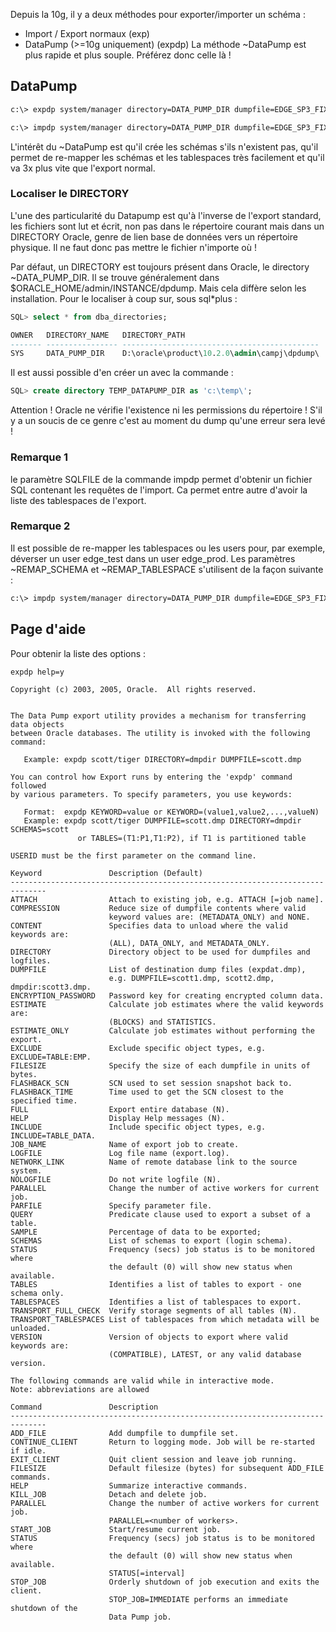 <!-- --- title: Oracle / Utiliser DataPump en ligne de commande -->
Depuis la 10g, il y a deux méthodes pour exporter/importer un schéma :

* Import / Export normaux (exp)
* DataPump (>=10g uniquement) (expdp)
La méthode ~DataPump est plus rapide et plus souple. Préférez donc celle là !

## DataPump
``` sh
c:\> expdp system/manager directory=DATA_PUMP_DIR dumpfile=EDGE_SP3_FIX016_AXA.dmp schemas=edge
``` 
``` sh
c:\> impdp system/manager directory=DATA_PUMP_DIR dumpfile=EDGE_SP3_FIX016_AXA.dmp schemas=edge
``` 
L'intérêt du ~DataPump est qu'il crée les schémas s'ils n'existent pas, qu'il permet de re-mapper les schémas et les 
tablespaces très facilement et qu'il va 3x plus vite que l'export normal.

### Localiser le DIRECTORY
L'une des particularité du Datapump est qu'à l'inverse de l'export standard, les fichiers sont lut et écrit, non pas 
dans le répertoire courant mais dans un DIRECTORY Oracle, genre de lien base de données vers un répertoire physique. 
Il ne faut donc pas mettre le fichier n'importe où !

Par défaut, un DIRECTORY est toujours présent dans Oracle, le directory ~DATA_PUMP_DIR. Il se trouve généralement dans 
$ORACLE_HOME/admin/INSTANCE/dpdump. Mais cela diffère selon les installation. Pour le localiser à coup sur, sous 
sql*plus :

``` sql
SQL> select * from dba_directories;

OWNER   DIRECTORY_NAME   DIRECTORY_PATH  
------- ---------------- -------------------------------------------- 
SYS     DATA_PUMP_DIR    D:\oracle\product\10.2.0\admin\campj\dpdump\  
``` 

Il est aussi possible d'en créer un avec la commande :

``` sql
SQL> create directory TEMP_DATAPUMP_DIR as 'c:\temp\';
``` 
Attention ! Oracle ne vérifie l'existence ni les permissions du répertoire ! S'il y a un soucis de ce genre c'est au 
moment du dump qu'une erreur sera levé !

### Remarque 1
le paramètre SQLFILE de la commande impdp permet d'obtenir un fichier SQL contenant les requêtes de l'import. Ca permet 
entre autre d'avoir la liste des tablespaces de l'export.

### Remarque 2
Il est possible de re-mapper les tablespaces ou les users pour, par exemple, déverser un user edge_test dans un user 
edge_prod. Les paramètres ~REMAP_SCHEMA et ~REMAP_TABLESPACE s'utilisent de la façon suivante :

``` sh
c:\> impdp system/manager directory=DATA_PUMP_DIR dumpfile=EDGE_SP3_FIX016_AXA.dmp remap_schema=edge:cameleon remap_tablespace=users:tbs_cameleon
``` 

## Page d'aide
Pour obtenir la liste des options : 

``` sh
expdp help=y
``` 

~~~
Copyright (c) 2003, 2005, Oracle.  All rights reserved.


The Data Pump export utility provides a mechanism for transferring data objects
between Oracle databases. The utility is invoked with the following command:

   Example: expdp scott/tiger DIRECTORY=dmpdir DUMPFILE=scott.dmp

You can control how Export runs by entering the 'expdp' command followed
by various parameters. To specify parameters, you use keywords:

   Format:  expdp KEYWORD=value or KEYWORD=(value1,value2,...,valueN)
   Example: expdp scott/tiger DUMPFILE=scott.dmp DIRECTORY=dmpdir SCHEMAS=scott
               or TABLES=(T1:P1,T1:P2), if T1 is partitioned table

USERID must be the first parameter on the command line.

Keyword               Description (Default)
------------------------------------------------------------------------------
ATTACH                Attach to existing job, e.g. ATTACH [=job name].
COMPRESSION           Reduce size of dumpfile contents where valid
                      keyword values are: (METADATA_ONLY) and NONE.
CONTENT               Specifies data to unload where the valid keywords are:
                      (ALL), DATA_ONLY, and METADATA_ONLY.
DIRECTORY             Directory object to be used for dumpfiles and logfiles.
DUMPFILE              List of destination dump files (expdat.dmp),
                      e.g. DUMPFILE=scott1.dmp, scott2.dmp, dmpdir:scott3.dmp.
ENCRYPTION_PASSWORD   Password key for creating encrypted column data.
ESTIMATE              Calculate job estimates where the valid keywords are:
                      (BLOCKS) and STATISTICS.
ESTIMATE_ONLY         Calculate job estimates without performing the export.
EXCLUDE               Exclude specific object types, e.g. EXCLUDE=TABLE:EMP.
FILESIZE              Specify the size of each dumpfile in units of bytes.
FLASHBACK_SCN         SCN used to set session snapshot back to.
FLASHBACK_TIME        Time used to get the SCN closest to the specified time.
FULL                  Export entire database (N).
HELP                  Display Help messages (N).
INCLUDE               Include specific object types, e.g. INCLUDE=TABLE_DATA.
JOB_NAME              Name of export job to create.
LOGFILE               Log file name (export.log).
NETWORK_LINK          Name of remote database link to the source system.
NOLOGFILE             Do not write logfile (N).
PARALLEL              Change the number of active workers for current job.
PARFILE               Specify parameter file.
QUERY                 Predicate clause used to export a subset of a table.
SAMPLE                Percentage of data to be exported;
SCHEMAS               List of schemas to export (login schema).
STATUS                Frequency (secs) job status is to be monitored where
                      the default (0) will show new status when available.
TABLES                Identifies a list of tables to export - one schema only.
TABLESPACES           Identifies a list of tablespaces to export.
TRANSPORT_FULL_CHECK  Verify storage segments of all tables (N).
TRANSPORT_TABLESPACES List of tablespaces from which metadata will be unloaded.
VERSION               Version of objects to export where valid keywords are:
                      (COMPATIBLE), LATEST, or any valid database version.

The following commands are valid while in interactive mode.
Note: abbreviations are allowed

Command               Description
------------------------------------------------------------------------------
ADD_FILE              Add dumpfile to dumpfile set.
CONTINUE_CLIENT       Return to logging mode. Job will be re-started if idle.
EXIT_CLIENT           Quit client session and leave job running.
FILESIZE              Default filesize (bytes) for subsequent ADD_FILE commands.
HELP                  Summarize interactive commands.
KILL_JOB              Detach and delete job.
PARALLEL              Change the number of active workers for current job.
                      PARALLEL=<number of workers>.
START_JOB             Start/resume current job.
STATUS                Frequency (secs) job status is to be monitored where
                      the default (0) will show new status when available.
                      STATUS[=interval]
STOP_JOB              Orderly shutdown of job execution and exits the client.
                      STOP_JOB=IMMEDIATE performs an immediate shutdown of the
                      Data Pump job.
~~~
<!-- --- tags: server, oracle -->
